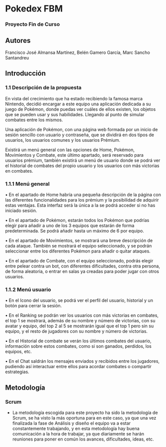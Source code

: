 # Pokedex FBM

### Proyecto Fin de Curso
       
## Autores
Francisco José Almansa Martínez, Belén Gamero García, Marc Sancho Santandreu

##  Introducción

### 1.1 Descripción de la propuesta

En vista del crecimiento que ha estado recibiendo la famosa marca Nintendo, decidió encargar a este equipo una aplicación dedicada a su juego de Pokémon, donde puedas ver cuáles de ellos existen, los objetos que se pueden usar y sus habilidades. Llegando al punto de simular combates entre los mismos.

Una aplicación de Pokémon, con una página web formada por un inicio de sesión sencillo con usuario y contraseña, que se dividirá en dos tipos de usuarios, los usuarios comunes y los usuarios Prémium.

Existirá un menú general con las opciones de Home, Pokémon, Movimientos y Combate, este último apartado, será reservado para usuarios prémium, también existirá un menú de usuario donde se podrá ver el historial de combates del propio usuario y los usuarios con más victorias en combates.

### 1.1.1 Menú general

• En el apartado de Home habría una pequeña descripción de la página con las diferentes funcionalidades para los prémium y la posibilidad de adquirir estas ventajas. Esta interfaz será la única a la se podrá acceder si no has iniciado sesión.

• En el apartado de Pokémon, estarán todos los Pokémon que podrías elegir para añadir a uno de los 3 equipos que estarán de forma predeterminada. Se podrá añadir hasta un máximo de 6 por equipo.

• En el apartado de Movimientos, se mostrará una breve descripción de cada ataque. También se mostrará el equipo seleccionado, y se podrán seleccionar entre los diferentes Pokémon para añadir o quitar ataques.

• En el apartado de Combate, con el equipo seleccionado, podrás elegir entre pelear contra un bot, con diferentes dificultades, contra otra persona, de forma aleatoria, o entrar en salas ya creadas para poder jugar con otros usuarios.

### 1.1.2 Menú usuario

• En el Icono del usuario, se podrá ver el perfil del usuario, historial y un botón para cerrar la sesión.

• En el Ranking se podrán ver los usuarios con más victorias en combates, el top 1 se mostrará, además de su nombre y número de victorias, con su avatar y equipo, del top 2 al 5 se mostrarán igual que el top 1 pero sin su equipo, y el resto de jugadores con su nombre y número de victorias.

• En el Historial de combate se verán los últimos combates del usuario, información sobre estos combates, como si son ganados, perdidos, los equipos, etc.

• En el Chat saldrán los mensajes enviados y recibidos entre los jugadores, pudiendo así interactuar entre ellos para acordar combates o compartir estrategias.

## Metodología

### Scrum

- La metodología escogida para este proyecto ha sido la metodología de Scrum, se ha visto la más oportuna para en este caso, ya que una vez finalizada la fase de Análisis y diseño el equipo va a estar constantemente trabajando, y en esta metodología hay buena comunicación a la hora de trabajar, ya que diariamente se harán reuniones para poner en común los avances, dificultades, ideas, etc.


